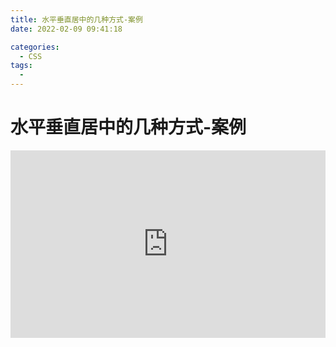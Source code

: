```yaml
---
title: 水平垂直居中的几种方式-案例
date: 2022-02-09 09:41:18

categories:
  - CSS
tags:
  - 
---
```


# 水平垂直居中的几种方式-案例

<iframe height="300" style="width: 100%;" scrolling="no" title="水平垂直居中的几种方式" src="https://codepen.io/javascriptfield/embed/VwXYVyR?default-tab=html%2Cresult" frameborder="no" loading="lazy" allowtransparency="true" allowfullscreen="true">
  See the Pen <a href="https://codepen.io/javascriptfield/pen/VwXYVyR">
  水平垂直居中的几种方式</a> by ye (<a href="https://codepen.io/javascriptfield">@javascriptfield</a>)
  on <a href="https://codepen.io">CodePen</a>.
</iframe>

